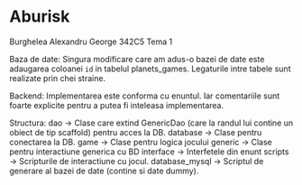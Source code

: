 Aburisk
=======

Burghelea Alexandru George
342C5
Tema 1

Baza de date:
Singura modificare care am adus-o bazei de date este adaugarea coloanei `id` in tabelul planets_games. Legaturile intre
tabele sunt realizate prin chei straine.

Backend:
Implementarea este conforma cu enuntul. Iar comentariile sunt foarte explicite pentru a putea fi inteleasa
implementarea.

Structura:
dao -> Clase care extind GenericDao (care la randul lui contine un obiect de tip scaffold) pentru acces la DB.
database -> Clase pentru conectarea la DB.
game -> Clase pentru logica jocului
generic -> Clase pentru interactiune generica cu BD
interface -> Interfetele din enunt
scripts -> Scripturile de interactiune cu jocul.
database_mysql -> Scriptul de generare al bazei de date (contine si date dummy).